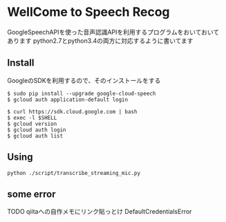 # WellCome to Speech Recog
GoogleSpeechAPIを使った音声認識APIを利用するプログラムをおいておいてあります
python2.7とpython3.4の両方に対応するように書いてます

## Install
GoogleのSDKを利用するので、そのインストールをする
~~~
$ sudo pip install --upgrade google-cloud-speech
$ gcloud auth application-default login

$ curl https://sdk.cloud.google.com | bash
$ exec -l $SHELL
$ gcloud version
$ gcloud auth login
$ gcloud auth list

~~~

## Using
~~~
python ./script/transcribe_streaming_mic.py 
~~~

## some error
TODO qiitaへの自作メモにリンク貼っとけ
DefaultCredentialsError
